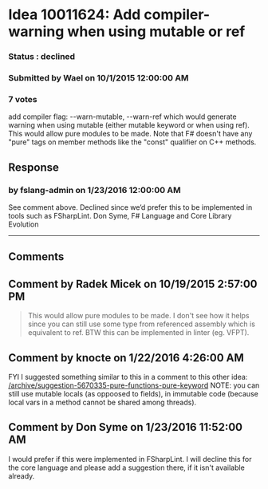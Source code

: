 # Idea 10011624: Add compiler-warning when using mutable or ref #

### Status : declined

### Submitted by Wael on 10/1/2015 12:00:00 AM

### 7 votes

add compiler flag: --warn-mutable, --warn-ref which would generate warning when using mutable (either mutable keyword or when using ref).
This would allow pure modules to be made.
Note that F# doesn't have any "pure" tags on member methods like the "const" qualifier on C++ methods.



## Response 
### by fslang-admin on 1/23/2016 12:00:00 AM

See comment above. Declined since we’d prefer this to be implemented in tools such as FSharpLint.
Don Syme, F# Language and Core Library Evolution

------------------------
## Comments


## Comment by Radek Micek on 10/19/2015 2:57:00 PM
> This would allow pure modules to be made.
I don't see how it helps since you can still use some type from referenced assembly which is equivalent to ref.
BTW this can be implemented in linter (eg. VFPT).


## Comment by knocte on 1/22/2016 4:26:00 AM
FYI I suggested something similar to this in a comment to this other idea: [/archive/suggestion-5670335-pure-functions-pure-keyword](/archive/suggestion-5670335-pure-functions-pure-keyword.md)
NOTE: you can still use mutable locals (as oppoosed to fields), in immutable code (because local vars in a method cannot be shared among threads).


## Comment by Don Syme on 1/23/2016 11:52:00 AM
I would prefer if this were implemented in FSharpLint. I will decline this for the core language and please add a suggestion there, if it isn't available already.

